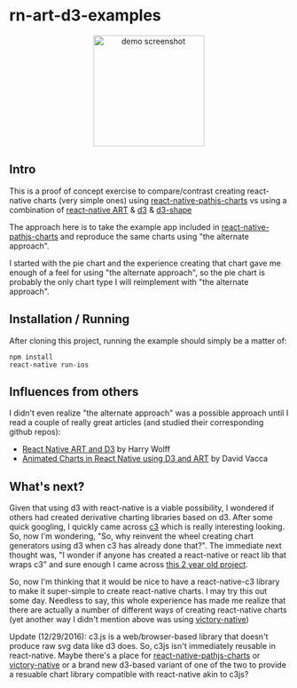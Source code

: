 rn-art-d3-examples
=======================

<p align="center">
<img src="https://cloud.githubusercontent.com/assets/1242149/21560369/fcb446ee-ce12-11e6-8f28-89b97b0f3cf3.png" alt="demo screenshot" width="200">
</p>

## Intro

This is a proof of concept exercise to compare/contrast creating react-native charts (very simple ones) using [react-native-pathjs-charts](https://github.com/capitalone/react-native-pathjs-charts) vs using a combination of [react-native ART](https://github.com/facebook/react-native/tree/master/Libraries/ART) & [d3](https://github.com/d3/d3) & [d3-shape](https://github.com/d3/d3-shape)

The approach here is to take the example app included in [react-native-pathjs-charts](https://github.com/capitalone/react-native-pathjs-charts) and reproduce the same charts using "the alternate approach".

I started with the pie chart and the experience creating that chart gave me enough of a feel for using "the alternate approach", so the pie chart is probably the only chart type I will reimplement with "the alternate approach".

## Installation / Running

After cloning this project, running the example should simply be a matter of:

```
npm install
react-native run-ios
```

## Influences from others

I didn't even realize "the alternate approach" was a possible approach until I read a couple of really great articles (and studied their corresponding github repos):
- [React Native ART and D3](http://hswolff.com/blog/react-native-art-and-d3/) by Harry Wolff
- [Animated Charts in React Native using D3 and ART](https://medium.com/the-react-native-log/animated-charts-in-react-native-using-d3-and-art-21cd9ccf6c58#.i2kix3z07) by David Vacca

## What's next?

Given that using d3 with react-native is a viable possibility, I wondered if others had created derivative charting libraries based on d3. After some quick googling, I quickly came across [c3](http://c3js.org/) which is really interesting looking. So, now I'm wondering, "So, why reinvent the wheel creating chart generators using d3 when c3 has already done that?". The immediate next thought was, "I wonder if anyone has created a react-native or react lib that wraps c3" and sure enough I came across [this 2 year old project](https://github.com/terry81811/c3-react).

So, now I'm thinking that it would be nice to have a react-native-c3 library to make it super-simple to create react-native charts. I may try this out some day. Needless to say, this whole experience has made me realize that there are actually a number of different ways of creating react-native charts (yet another way I didn't mention above was using [victory-native](https://github.com/FormidableLabs/victory-native))

Update (12/29/2016): c3.js is a web/browser-based library that doesn't produce raw svg data like d3 does. So, c3js isn't immediately reusable in react-native. Maybe there's a place for [react-native-pathjs-charts](https://github.com/capitalone/react-native-pathjs-charts) or [victory-native](https://github.com/FormidableLabs/victory-native) or a brand new d3-based variant of one of the two to provide a resuable chart library compatible with react-native akin to c3js?

